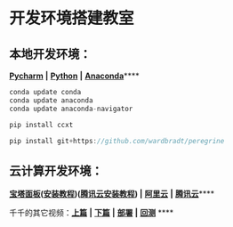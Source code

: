 # 开发环境搭建教室

## 本地开发环境：

[**Pycharm**](https://www.jetbrains.com/pycharm/download/#section=mac)  **\|**  [**Python**](https://www.python.org/downloads/)  **\|**  [**Anaconda**](https://www.anaconda.com/products/individual#Downloads)\*\*\*\*

```c
conda update conda
conda update anaconda
conda update anaconda-navigator
```

```c
pip install ccxt
```

```c
pip install git+https://github.com/wardbradt/peregrine
```

## 云计算开发环境：

[**宝塔面板**](https://www.bt.cn/)**\(**[**安装教程**](https://www.bt.cn/bbs/thread-19376-1-1.html)**\)\(**[**腾讯云安装教程**](https://cloud.tencent.com/document/product/213/45550)**\)  \|**  [**阿里云**](https://www.aliyun.com/)  **\|**  [**腾讯云**](https://cloud.tencent.com/)\*\*\*\*

千千的其它视频：[**上篇**](https://mp.weixin.qq.com/s/lVqcoBvtmyLaohz7DLtIoA)  **\|**  [**下篇**](https://mp.weixin.qq.com/s/6qL4redQ3lFiNvZOowpBaA)  **\|**  [**部署**](https://mp.weixin.qq.com/s/6bKVOqcYppqta3zRdMtvWA)  **\|**  [**回测**](https://mp.weixin.qq.com/s/Ju4XFDHTq7wk2wokArmKGw) ****

